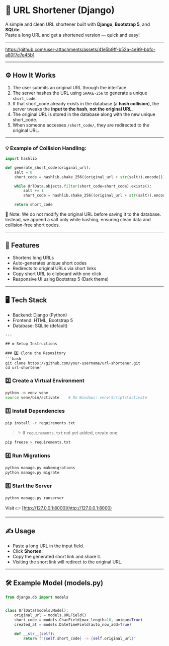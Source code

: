 # 🔗 URL Shortener (Django)

A simple and clean URL shortener built with **Django**, **Bootstrap 5**, and **SQLite**.  
Paste a long URL and get a shortened version — quick and easy!

---


https://github.com/user-attachments/assets/41e5b9ff-b52a-4e99-bbfc-a80f7e7e45b1


---

## ⚙️ How It Works

1. The user submits an original URL through the interface.
2. The server hashes the URL using `SHAKE-256` to generate a unique `short_code`.
3. If that short_code already exists in the database (a **hash collision**), the server tweaks the **input to the hash**, **not the original URL**.
4. The original URL is stored in the database along with the new unique short_code.
5. When someone accesses `/short_code/`, they are redirected to the original URL.

---

### 💡 Example of Collision Handling:

```python
import hashlib

def generate_short_code(original_url):
    salt = 0
    short_code = hashlib.shake_256((original_url + str(salt)).encode()).hexdigest(5)

    while UrlData.objects.filter(short_code=short_code).exists():
        salt += 1
        short_code = hashlib.shake_256((original_url + str(salt)).encode()).hexdigest(5)

    return short_code
```

📌 Note: We do not modify the original URL before saving it to the database. Instead, we append a salt only while hashing, ensuring clean data and collision-free short codes.

---

## 🚀 Features



- Shortens long URLs
- Auto-generates unique short codes
- Redirects to original URLs via short links
- Copy short URL to clipboard with one click
- Responsive UI using Bootstrap 5 (Dark theme)


---

## 🖥️ Tech Stack

- Backend: Django (Python)
- Frontend: HTML, Bootstrap 5
- Database: SQLite (default)

```
---

## ⚙️ Setup Instructions

### 1️⃣ Clone the Repository
```bash
git clone https://github.com/your-username/url-shortener.git
cd url-shortener
```

### 2️⃣ Create a Virtual Environment

```bash
python -m venv venv
source venv/bin/activate    # On Windows: venv\Scripts\activate
```

### 3️⃣ Install Dependencies

```bash
pip install -r requirements.txt
```

> ✨ If `requirements.txt` not yet added, create one:

```bash
pip freeze > requirements.txt
```

### 4️⃣ Run Migrations

```bash
python manage.py makemigrations
python manage.py migrate
```

### 5️⃣ Start the Server

```bash
python manage.py runserver
```

Visit 👉 [http://127.0.0.1:8000](http://127.0.0.1:8000)

---

## ✍️ Usage

- Paste a long URL in the input field.
- Click **Shorten**.
- Copy the generated short link and share it.
- Visiting the short link will redirect to the original URL.

---

## 🛠️ Example Model (models.py)

```python
from django.db import models


class UrlData(models.Model):
    original_url = models.URLField()
    short_code = models.CharField(max_length=10, unique=True)
    created_at = models.DateTimeField(auto_now_add=True)

    def __str__(self):
        return f"{self.short_code} -> {self.original_url}"
```
